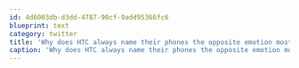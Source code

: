 ```yaml
---
id: 4d6003db-d3dd-4787-90cf-9add95366fc6
blueprint: text
category: twitter
title: 'Why does HTC always name their phones the opposite emotion most people feel about it? #AmazeDesireEpic'
caption: 'Why does HTC always name their phones the opposite emotion most people feel about it? <span class="hashtag hashtag_local">#<a href="http://tweettemp.darylchymko.ca/?tag=amazedesireepic">AmazeDesireEpic</a>'
---
```

